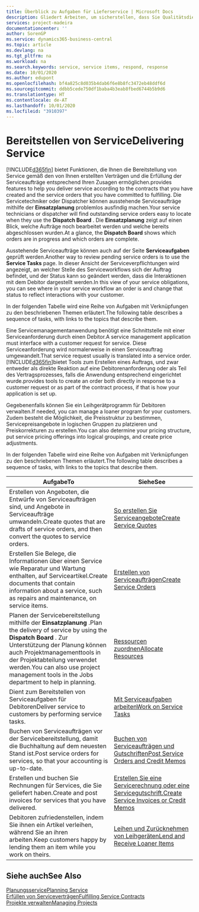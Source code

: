 ```yaml
---
title: Überblick zu Aufgaben für Lieferservice | Microsoft Docs
description: Gliedert Arbeiten, um sicherstellen, dass Sie Qualitätsdienst liefern und Verträgen mit Debitoren gerecht werden.
services: project-madeira
documentationcenter: ''
author: SorenGP
ms.service: dynamics365-business-central
ms.topic: article
ms.devlang: na
ms.tgt_pltfrm: na
ms.workload: na
ms.search.keywords: service, service items, respond, response
ms.date: 10/01/2020
ms.author: edupont
ms.openlocfilehash: bf4a825c8d035b4dab6f6e8b8fc3472eb48ddf6d
ms.sourcegitcommit: ddbb5cede750df1baba4b3eab8fbed6744b5b9d6
ms.translationtype: HT
ms.contentlocale: de-AT
ms.lasthandoff: 10/01/2020
ms.locfileid: "3910397"
---
```

# <a name="delivering-service"></a><span data-ttu-id="8e505-103">Bereitstellen von Service</span><span class="sxs-lookup"><span data-stu-id="8e505-103">Delivering Service</span></span>
[!INCLUDE[d365fin](includes/d365fin_md.md)] <span data-ttu-id="8e505-104">bietet Funktionen, die Ihnen die Bereitstellung von Service gemäß den von Ihnen erstellten Verträgen und die Erfüllung der Serviceaufträge entsprechend Ihren Zusagen ermöglichen.</span><span class="sxs-lookup"><span data-stu-id="8e505-104">provides features to help you deliver service according to the contracts that you have created and the service orders that you have committed to fulfilling.</span></span> <span data-ttu-id="8e505-105">Die Servicetechniker oder Dispatcher können ausstehende Serviceaufträge mithilfe der **Einsatzplanung** problemlos ausfindig machen.</span><span class="sxs-lookup"><span data-stu-id="8e505-105">Your service technicians or dispatcher will find outstanding service orders easy to locate when they use the **Dispatch Board** .</span></span> <span data-ttu-id="8e505-106">Die **Einsatzplanung** zeigt auf einen Blick, welche Aufträge noch bearbeitet werden und welche bereits abgeschlossen wurden.</span><span class="sxs-lookup"><span data-stu-id="8e505-106">At a glance, the **Dispatch Board** shows which orders are in progress and which orders are complete.</span></span>  
  
<span data-ttu-id="8e505-107">Ausstehende Serviceaufträge können auch auf der Seite **Serviceaufgaben** geprüft werden.</span><span class="sxs-lookup"><span data-stu-id="8e505-107">Another way to review pending service orders is to use the **Service Tasks** page.</span></span> <span data-ttu-id="8e505-108">In dieser Ansicht der Serviceverpflichtungen wird angezeigt, an welcher Stelle des Serviceworkflows sich der Auftrag befindet, und der Status kann so geändert werden, dass die Interaktionen mit dem Debitor dargestellt werden.</span><span class="sxs-lookup"><span data-stu-id="8e505-108">In this view of your service obligations, you can see where in your service workflow an order is and change that status to reflect interactions with your customer.</span></span>  
  
<span data-ttu-id="8e505-109">In der folgenden Tabelle wird eine Reihe von Aufgaben mit Verknüpfungen zu den beschriebenen Themen erläutert.</span><span class="sxs-lookup"><span data-stu-id="8e505-109">The following table describes a sequence of tasks, with links to the topics that describe them.</span></span>   

<span data-ttu-id="8e505-110">Eine Servicemanagementanwendung benötigt eine Schnittstelle mit einer Serviceanforderung durch einen Debitor.</span><span class="sxs-lookup"><span data-stu-id="8e505-110">A service management application must interface with a customer request for service.</span></span> <span data-ttu-id="8e505-111">Diese Serviceanforderung wird normalerweise in einen Serviceauftrag umgewandelt.</span><span class="sxs-lookup"><span data-stu-id="8e505-111">That service request usually is translated into a service order.</span></span> [!INCLUDE[d365fin](includes/d365fin_md.md)]<span data-ttu-id="8e505-112">bietet Tools zum Erstellen eines Auftrags, und zwar entweder als direkte Reaktion auf eine Debitorenanforderung oder als Teil des Vertragsprozesses, falls die Anwendung entsprechend eingerichtet wurde.</span><span class="sxs-lookup"><span data-stu-id="8e505-112">provides tools to create an order both directly in response to a customer request or as part of the contract process, if that is how your application is set up.</span></span>  
  
<span data-ttu-id="8e505-113">Gegebenenfalls können Sie ein Leihgerätprogramm für Debitoren verwalten.</span><span class="sxs-lookup"><span data-stu-id="8e505-113">If needed, you can manage a loaner program for your customers.</span></span> <span data-ttu-id="8e505-114">Zudem besteht die Möglichkeit, die Preisstruktur zu bestimmen, Servicepreisangebote in logischen Gruppen zu platzieren und Preiskorrekturen zu erstellen.</span><span class="sxs-lookup"><span data-stu-id="8e505-114">You can also determine your pricing structure, put service pricing offerings into logical groupings, and create price adjustments.</span></span>  
  
<span data-ttu-id="8e505-115">In der folgenden Tabelle wird eine Reihe von Aufgaben mit Verknüpfungen zu den beschriebenen Themen erläutert.</span><span class="sxs-lookup"><span data-stu-id="8e505-115">The following table describes a sequence of tasks, with links to the topics that describe them.</span></span>   
  
|<span data-ttu-id="8e505-116">**Aufgabe**</span><span class="sxs-lookup"><span data-stu-id="8e505-116">**To**</span></span>|<span data-ttu-id="8e505-117">**Siehe**</span><span class="sxs-lookup"><span data-stu-id="8e505-117">**See**</span></span>|  
|------------|-------------|  
|<span data-ttu-id="8e505-118">Erstellen von Angeboten, die Entwürfe von Serviceaufträgen sind, und Angebote in Serviceaufträge umwandeln.</span><span class="sxs-lookup"><span data-stu-id="8e505-118">Create quotes that are drafts of service orders, and then convert the quotes to service orders.</span></span>|[<span data-ttu-id="8e505-119">So erstellen Sie Serviceangebote</span><span class="sxs-lookup"><span data-stu-id="8e505-119">Create Service Quotes</span></span>](service-how-to-create-service-quotes.md)|
|<span data-ttu-id="8e505-120">Erstellen Sie Belege, die Informationen über einen Service wie Reparatur und Wartung enthalten, auf Serviceartikel.</span><span class="sxs-lookup"><span data-stu-id="8e505-120">Create documents that contain information about a service, such as repairs and maintenance, on service items.</span></span>|[<span data-ttu-id="8e505-121">Erstellen von Serviceaufträgen</span><span class="sxs-lookup"><span data-stu-id="8e505-121">Create Service Orders</span></span>](service-how-to-create-service-orders.md)|
|<span data-ttu-id="8e505-122">Planen der Servicebereitstellung mithilfe der **Einsatzplanung** .</span><span class="sxs-lookup"><span data-stu-id="8e505-122">Plan the delivery of service by using the **Dispatch Board** .</span></span> <span data-ttu-id="8e505-123">Zur Unterstützung der Planung können auch Projektmanagementtools in der Projektabteilung verwendet werden.</span><span class="sxs-lookup"><span data-stu-id="8e505-123">You can also use project management tools in the Jobs department to help in planning.</span></span>|[<span data-ttu-id="8e505-124">Ressourcen zuordnen</span><span class="sxs-lookup"><span data-stu-id="8e505-124">Allocate Resources</span></span>](service-how-to-allocate-resources.md)|  
|<span data-ttu-id="8e505-125">Dient zum Bereitstellen von Serviceaufgaben für Debitoren</span><span class="sxs-lookup"><span data-stu-id="8e505-125">Deliver service to customers by performing service tasks.</span></span>|[<span data-ttu-id="8e505-126">Mit Serviceaufgaben arbeiten</span><span class="sxs-lookup"><span data-stu-id="8e505-126">Work on Service Tasks</span></span>](service-how-to-work-on-service-tasks.md)|  
|<span data-ttu-id="8e505-127">Buchen von Serviceaufträgen vor der Servicebereitstellung, damit die Buchhaltung auf dem neuesten Stand ist.</span><span class="sxs-lookup"><span data-stu-id="8e505-127">Post service orders for services, so that your accounting is up-to-date.</span></span>|[<span data-ttu-id="8e505-128">Buchen von Serviceaufträgen und Gutschriften</span><span class="sxs-lookup"><span data-stu-id="8e505-128">Post Service Orders and Credit Memos</span></span>](service-how-to-post-service-orders.md)|  
|<span data-ttu-id="8e505-129">Erstellen und buchen Sie Rechnungen für Services, die Sie geliefert haben.</span><span class="sxs-lookup"><span data-stu-id="8e505-129">Create and post invoices for services that you have delivered.</span></span>|[<span data-ttu-id="8e505-130">Erstellen Sie eine Servicerechnung oder eine Servicegutschrift.</span><span class="sxs-lookup"><span data-stu-id="8e505-130">Create Service Invoices or Credit Memos</span></span>](service-how-create-invoices.md)|  
|<span data-ttu-id="8e505-131">Debitoren zufriedenstellen, indem Sie ihnen ein Artikel verleihen, während Sie an ihren arbeiten.</span><span class="sxs-lookup"><span data-stu-id="8e505-131">Keep customers happy by lending them an item while you work on theirs.</span></span>| [<span data-ttu-id="8e505-132">Leihen und Zurücknehmen von Leihgeräten</span><span class="sxs-lookup"><span data-stu-id="8e505-132">Lend and Receive Loaner Items</span></span>](service-how-to-lend-receive-loaners.md)|
  
## <a name="see-also"></a><span data-ttu-id="8e505-133">Siehe auch</span><span class="sxs-lookup"><span data-stu-id="8e505-133">See Also</span></span>  
[<span data-ttu-id="8e505-134">Planungsservice</span><span class="sxs-lookup"><span data-stu-id="8e505-134">Planning Service</span></span>](service-plan-service.md)  
[<span data-ttu-id="8e505-135">Erfüllen von Serviceverträgen</span><span class="sxs-lookup"><span data-stu-id="8e505-135">Fulfilling Service Contracts</span></span>](service-fulfill-service-contracts.md)  
[<span data-ttu-id="8e505-136">Projekte verwalten</span><span class="sxs-lookup"><span data-stu-id="8e505-136">Managing Projects</span></span>](projects-manage-projects.md)  
